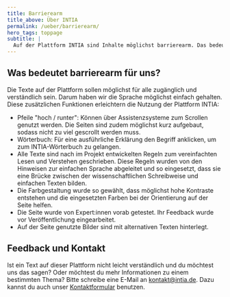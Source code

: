 ```yaml
---
title: Barrierearm
title_above: Über INTIA
permalink: /ueber/barrierearm/
hero_tags: toppage
subtitle: |
  Auf der Plattform INTIA sind Inhalte möglichst barrierearm. Das bedeutet, die Sprache ist einfach, und die verwendete Schrift ist gut  lesbar. Wir bitten ausdrücklich um Rückmeldung, wenn das nicht  überall gut gelungen ist!
---
```


## Was bedeutet barrierearm für uns?

Die Texte auf der Plattform sollen möglichst für alle zugänglich und verständlich sein. Darum haben wir die Sprache möglichst einfach gehalten.
Diese zusätzlichen Funktionen erleichtern die Nutzung der Plattform INTIA:

- Pfeile "hoch / runter": Können über Assistenzsysteme zum Scrollen genutzt werden. Die Seiten sind zudem möglichst kurz aufgebaut, sodass nicht zu viel gescrollt werden muss.
- Wörterbuch: Für eine ausführliche Erklärung den Begriff anklicken, um zum INTIA-Wörterbuch zu gelangen.
- Alle Texte sind nach im Projekt entwickelten Regeln zum vereinfachten Lesen und Verstehen geschrieben. Diese Regeln wurden von den Hinweisen zur einfachen Sprache abgeleitet und so eingesetzt, dass sie eine Brücke zwischen der wissenschaftlichen Schreibweise und einfachen Texten bilden.
- Die Farbgestaltung wurde so gewählt, dass möglichst hohe Kontraste entstehen und die eingesetzten Farben bei der Orientierung auf der Seite helfen.
- Die Seite wurde von Expert:innen vorab getestet. Ihr Feedback wurde vor Veröffentlichung eingearbeitet.
- Auf der Seite genutzte Bilder sind mit alternativen Texten hinterlegt.

## Feedback und Kontakt

Ist ein Text auf dieser Plattform nicht leicht verständlich und du möchtest uns das sagen? Oder möchtest du mehr Informationen zu einem bestimmten Thema? Bitte schreibe eine E-Mail an [kontakt@intia.de](mailto:kontakt@intia.de). Dazu kannst du auch
unser [Kontaktformular](/mitmachen/kontakt/) benutzen.
